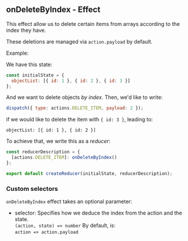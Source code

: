 ## onDeleteByIndex - Effect  

This effect allow us to delete certain items from arrays according to the index they have.  

These deletions are managed via `action.payload` by default.

Example:

We have this state:
```js
const initialState = {
  objectList: [{ id: 1 }, { id: 2 }, { id: 3 }]
};
```

And we want to delete objects _by index_. Then, we'd like to write:

```js
dispatch({ type: actions.DELETE_ITEM, payload: 2 });
```

if we would like to delete the item with `{ id: 3 }`, leading to:

`objectList: [{ id: 1 }, { id: 2 }]`

To achieve that, we write this as a _reducer_:
```js
const reducerDescription = {
  [actions.DELETE_ITEM]: onDeleteByIndex()
};

export default createReducer(initialState, reducerDescription);
```

### Custom selectors  

`onDeleteByIndex` effect takes an optional parameter:
  * selector: Specifies how we deduce the index from the action and the state.  
  `(action, state) => number`
  By default, is:  
  `action => action.payload`  
